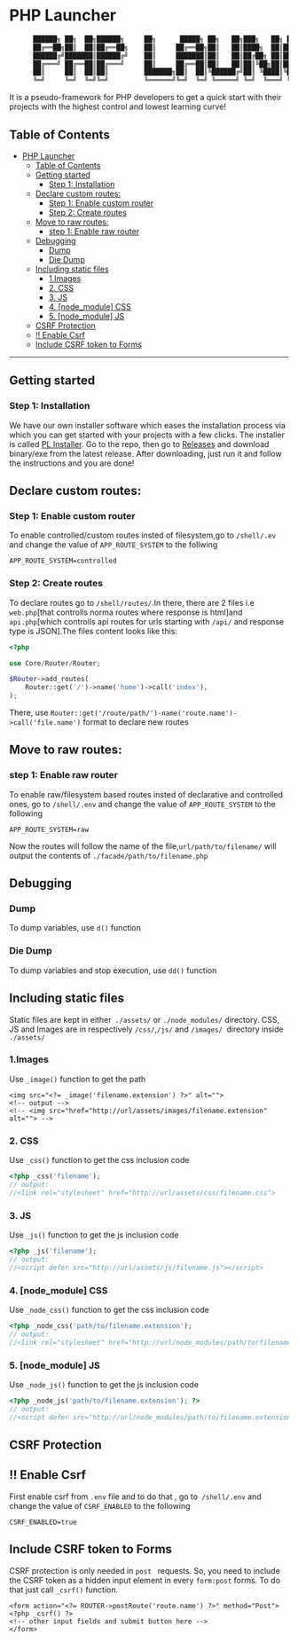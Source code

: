 # PHP Launcher

```bash
      ██████╗ ██╗  ██╗██████╗     ██╗      █████╗ ██╗   ██╗███╗   ██╗ ██████╗██╗  ██╗███████╗██████╗ 
      ██╔══██╗██║  ██║██╔══██╗    ██║     ██╔══██╗██║   ██║████╗  ██║██╔════╝██║  ██║██╔════╝██╔══██╗
      ██████╔╝███████║██████╔╝    ██║     ███████║██║   ██║██╔██╗ ██║██║     ███████║█████╗  ██████╔╝
      ██╔═══╝ ██╔══██║██╔═══╝     ██║     ██╔══██║██║   ██║██║╚██╗██║██║     ██╔══██║██╔══╝  ██╔══██╗
      ██║     ██║  ██║██║         ███████╗██║  ██║╚██████╔╝██║ ╚████║╚██████╗██║  ██║███████╗██║  ██║
      ╚═╝     ╚═╝  ╚═╝╚═╝         ╚══════╝╚═╝  ╚═╝ ╚═════╝ ╚═╝  ╚═══╝ ╚═════╝╚═╝  ╚═╝╚══════╝╚═╝  ╚═╝
```

It is a pseudo-framework for PHP developers to get a quick start with their projects with the highest control and lowest learning curve!

## Table of Contents

- [PHP Launcher](#php-launcher)
  - [Table of Contents](#table-of-contents)
  - [Getting started](#getting-started)
    - [Step 1: Installation](#step-1-installation)
  - [Declare custom routes:](#declare-custom-routes)
    - [Step 1: Enable custom router](#step-1-enable-custom-router)
    - [Step 2: Create routes](#step-2-create-routes)
  - [Move to raw routes:](#move-to-raw-routes)
    - [step 1: Enable raw router](#step-1-enable-raw-router)
  - [Debugging](#debugging)
    - [Dump](#dump)
    - [Die Dump](#die-dump)
  - [Including static files](#including-static-files)
    - [1.Images](#1images)
    - [2. CSS](#2-css)
    - [3. JS](#3-js)
    - [4. \[node\_module\] CSS](#4-node_module-css)
    - [5. \[node\_module\] JS](#5-node_module-js)
  - [CSRF Protection](#csrf-protection)
  - [!! Enable Csrf](#-enable-csrf)
  - [Include CSRF token to Forms](#include-csrf-token-to-forms)

___

## Getting started

### Step 1: Installation

We have our own installer software which eases the installation process via which you can get started with your projects with a few clicks. The installer is called [PL Installer](https://github.com/hind-sagar-biswas/pl_installer). Go to the repo, then go to [Releases](https://github.com/hind-sagar-biswas/pl_installer/releases) and download binary/exe from the latest release. After downloading, just run it and follow the instructions and you are done!

## Declare custom routes:

### Step 1: Enable custom router

To enable controlled/custom routes insted of filesystem,go to `/shell/.ev` and change the value of `APP_ROUTE_SYSTEM` to the follwing

```env
APP_ROUTE_SYSTEM=controlled
```

### Step 2: Create routes

To declare routes go to ``/shell/routes/``.In there, there are 2 files i.e ``web.php``[that controlls norma routes where response is html]and ``api.php``[which controlls api routes for urls starting with ``/api/`` and response type is JSON].The files content looks like this:

```php
<?php

use Core/Router/Router;

$Router->add_routes(
    Router::get('/')->name('home')->call('index'),
);

```

There, use ``Router::get('/route/path/')-name('route.name')->call('file.name')`` format to declare new routes 

## Move to raw routes:

### step 1: Enable raw router

To enable raw/filesystem based routes insted of declarative and controlled ones, go to ``/shell/.env`` and change the value of  ``APP_ROUTE_SYSTEM`` to the following

```env
APP_ROUTE_SYSTEM=raw
```

Now the routes will follow the name of the file,``url/path/to/filename/`` will output the contents of ``./facade/path/to/filename.php``

## Debugging

### Dump

To dump variables, use ``d()`` function

### Die Dump

To dump variables and stop execution, use ``dd()`` function

## Including static files

Static files are kept in either`` ./assets/`` or ``./node_modules/`` directory. CSS, JS and Images are in respectively ``/css/``,``/js/`` and ``/images/ ``directory inside ``./assets/``

### 1.Images

Use ``_image()`` function to get the path

```blade
<img src="<?= _image('filename.extension') ?>" alt="">
<!-- output -->
<!-- <img src="href="http://url/assets/images/filename.extension" alt=""> -->
```

### 2. CSS

Use ``_css()`` function to get the css inclusion code

```php
<?php _css('filename');
// output:
//<link rel="stylesheet" href="http://url/assets/css/filename.css">


```

### 3. JS

Use ``_js()`` function to get the js inclusion code

```php
<?php _js('filename');
// output:
//<script defer src="http://url/assets/js/filename.js"></script>

```

### 4. [node_module] CSS

Use ``_node_css()`` function to get the css inclusion code

```php
<?php _node_css('path/to/filename.extension');
// output:
//<link rel="stylesheet" href="http://url/node_modules/path/to/filename.extension">

```

### 5. [node_module] JS

Use ``_node_js()`` function to get the js inclusion code

```php
<?php _node_js('path/to/filename.extension'); ?>
// output:
//<script defer src="http://url/node_modules/path/to/filename.extension"></script>

```

## CSRF Protection

## !! Enable Csrf

First enable csrf from ``.env`` file and to do that , go to`` /shell/.env`` and change the value of ``CSRF_ENABLED`` to the following

```env
CSRF_ENABLED=true
```

## Include CSRF token to Forms

CSRF protection is only needed in ``post `` requests. So, you need to include the CSRF token as a hidden input element in every ``form:post`` forms. To do that just call ``_csrf()`` function.

```blade
<form action="<?= ROUTER->postRoute('route.name') ?>" method="Post">
<?php _csrf() ?>
<!-- other input fields and submit button here -->
</form>
```

